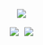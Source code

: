 <div style="display: flex; justify-content: center;">
<img src="http://github-profile-summary-cards.vercel.app/api/cards/profile-details?username=riccbru&theme=github_dark" />
</div>

<br>

<div style="display: flex; justify-content: center; align-items: center;">
  <img src="http://github-profile-summary-cards.vercel.app/api/cards/repos-per-language?username=riccbru&theme=github_dark" style="margin-right: 10px;" />
  <img src="http://github-profile-summary-cards.vercel.app/api/cards/stats?username=riccbru&theme=github_dark" />
</div>
